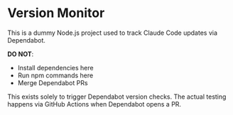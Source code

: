 # Version Monitor

This is a dummy Node.js project used to track Claude Code updates via Dependabot.

**DO NOT**:
- Install dependencies here
- Run npm commands here  
- Merge Dependabot PRs

This exists solely to trigger Dependabot version checks. The actual testing happens via GitHub Actions when Dependabot opens a PR.